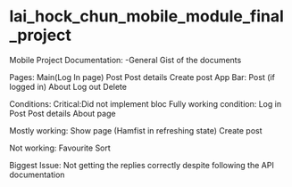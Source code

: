 # lai_hock_chun_mobile_module_final_project

Mobile Project Documentation:
-General Gist of the documents

Pages:
Main(Log In page)
Post
Post details
Create post
App Bar:
Post (if logged in)
About
Log out
Delete

Conditions:
Critical:Did not implement bloc
Fully working condition:
Log in
Post
Post details
About page

Mostly working:
Show page (Hamfist in refreshing state)
Create post

Not working:
Favourite
Sort

Biggest Issue:
Not getting the replies correctly despite following the API documentation
